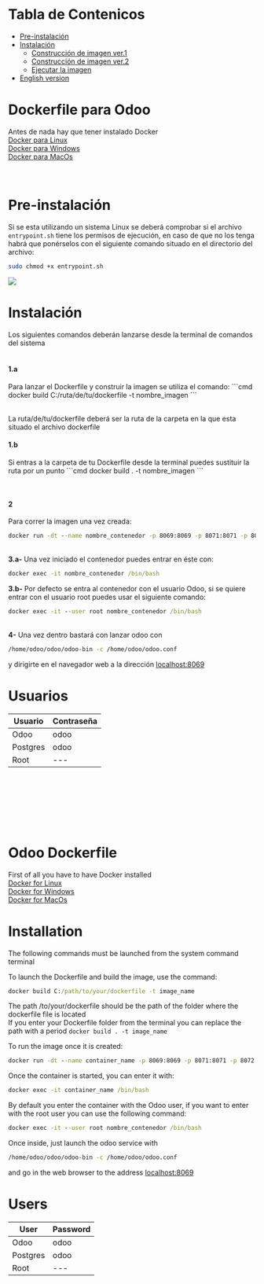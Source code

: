 # Tabla de Contenicos

- [Pre-instalación](#Pre-instalación)
- [Instalación](Instalación)
	- [Construcción de imagen ver.1](#1a) 
	- [Construcción de imagen ver.2](#1b)
	- [Ejecutar la imagen](#2)
- [English version](https://github.com/Erojase/odoo-dockerfile/blob/main/README.md#odoo-dockerfile)

# Dockerfile para Odoo



Antes de nada hay que tener instalado Docker  
[Docker para Linux](https://docs.docker.com/engine/install/ubuntu/)  
[Docker para Windows](https://docs.docker.com/docker-for-windows/install/)  
[Docker para MacOs](https://docs.docker.com/docker-for-mac/install/)  
  <br/><br/>
# Pre-instalación  
Si se esta utilizando un sistema Linux se deberá comprobar si el archivo ```entrypoint.sh``` tiene los permisos de ejecución, en caso de que no los tenga habrá que ponérselos con el siguiente comando situado en el directorio del archivo:
```bash
sudo chmod +x entrypoint.sh
```
<img src="https://i.ibb.co/QnWKXCx/entrypoint.png">

# Instalación 
Los siguientes comandos deberán lanzarse desde la terminal de comandos del sistema
 <br/><br/>
<h4>1.a</h4>Para lanzar el Dockerfile y construir la imagen se utiliza el comando:  
```cmd
docker build C:/ruta/de/tu/dockerfile -t nombre_imagen
```  

 <br/>La ruta/de/tu/dockerfile deberá ser la ruta de la carpeta en la que esta situado el archivo dockerfile  
<h4>1.b</h4>
 Si entras a la carpeta de tu Dockerfile desde la terminal puedes sustituir la ruta por un punto 
 ```cmd  
 docker build . -t nombre_imagen
 ```

<br/><h4>2</h4> Para correr la imagen una vez creada:  
```cmd
docker run -dt --name nombre_contenedor -p 8069:8069 -p 8071:8071 -p 8072:8072 nombre_imagen 
```

<br/>**3.a-** Una vez iniciado el contenedor puedes entrar en éste con:  
```cmd
docker exec -it nombre_contenedor /bin/bash
```  
**3.b-** Por defecto se entra al contenedor con el usuario Odoo, si se quiere entrar con el usuario root puedes usar el siguiente comando:  
```cmd
docker exec -it --user root nombre_contenedor /bin/bash
```

 <br/> **4-** Una vez dentro bastará con lanzar odoo con  
  ```bash
  /home/odoo/odoo/odoo-bin -c /home/odoo/odoo.conf
  ```  
  y dirigirte en el navegador web a la dirección [localhost:8069](http://localhost:8069/)  
  
    
    
# Usuarios
Usuario | Contraseña |
--- | --- | 
Odoo | odoo |
Postgres | odoo |
Root | --- |    

  <br /><br /><br />
  <br /><br /><br />

# Odoo Dockerfile



First of all you have to have Docker installed  
[Docker for Linux](https://docs.docker.com/engine/install/ubuntu/)  
[Docker for Windows](https://docs.docker.com/docker-for-windows/install/)  
[Docker for MacOs](https://docs.docker.com/docker-for-mac/install/)
  
# Installation
The following commands must be launched from the system command terminal  
  
To launch the Dockerfile and build the image, use the command:
```cmd
docker build C:/path/to/your/dockerfile -t image_name
```
 The path /to/your/dockerfile should be the path of the folder where the dockerfile file is located  
 If you enter your Dockerfile folder from the terminal you can replace the path with a period ```docker build . -t image_name```

To run the image once it is created:
```cmd
docker run -dt --name container_name -p 8069:8069 -p 8071:8071 -p 8072:8072 image_name
```

Once the container is started, you can enter it with:
```cmd
docker exec -it container_name /bin/bash
```  
By default you enter the container with the Odoo user, if you want to enter with the root user you can use the following command:  
```cmd
docker exec -it --user root nombre_contenedor /bin/bash
```
  
Once inside, just launch the odoo service with
```bash
/home/odoo/odoo/odoo-bin -c /home/odoo/odoo.conf
```
and go in the web browser to the address [localhost:8069](http://localhost:8069/)    
# Users
User | Password |
--- | --- |
Odoo | odoo |
Postgres | odoo |
Root | --- |

  <br /> <br /> <br />
  <br /> <br /> <br />
